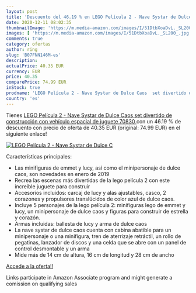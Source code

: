 ```yaml
---
layout: post
title: 'Descuento del 46.19 % en LEGO Película 2 - Nave Systar de Dulce C'
date: 2020-12-11 08:02:35
thumbnailImage: 'https://m.media-amazon.com/images/I/51DtbXoaDvL._SL200_.jpg'
images: [ 'https://m.media-amazon.com/images/I/51DtbXoaDvL._SL200_.jpg' ]
comments: true
category: ofertas
author: ring
slug: 'B07FNN146M-es'
description:
actualPrice: 40.35 EUR
currency: EUR
price: 40.35
comparePrice: 74.99 EUR
inStock: true
prodname: 'LEGO Película 2 - Nave Systar de Dulce Caos  set divertido de construcción con vehículo espacial de juguete  70830 '
country: 'es'
---
```


Tienes [LEGO Película 2 - Nave Systar de Dulce Caos  set divertido de construcción con vehículo espacial de juguete  70830 ](https://www.amazon.es/dp/B07FNN146M/?tag=tolees-21) con un 46.19 % de descuento con precio de oferta de 40.35 EUR (original: 74.99 EUR) en el siguiente enlace!

[![LEGO Película 2 - Nave Systar de Dulce C](https://m.media-amazon.com/images/I/51DtbXoaDvL._SL200_.jpg)](https://www.amazon.es/dp/B07FNN146M/?tag=tolees-21)

Características principales:

- Las minifiguras de emmet y lucy, así como el minipersonaje de dulce caos, son novedades en enero de 2019
- Recrea las escenas más divertidas de la lego película 2 con este increíble juguete para construir
- Accesorios incluidos: carcaj de lucy y alas ajustables, casco, 2 corazones y propulsores translúcidos de color azul de dulce caos.
- Incluye 5 personajes de la lego película 2: minifiguras lego de emmet y lucy, un minipersonaje de dulce caos y figuras para construir de estrella y corazón.
- Armas incluidas: ballesta de lucy y arma de dulce caos
- La nave systar de dulce caos cuenta con cabina abatible para un minipersonaje o una minifigura, tren de aterrizaje retráctil, un rollo de pegatinas, lanzador de discos y una celda que se abre con un panel de control desmontable y un arma
- Mide más de 14 cm de altura, 16 cm de longitud y 28 cm de ancho

[Accede a la oferta!!](https://www.amazon.es/dp/B07FNN146M/?tag=tolees-21)

Links participate in Amazon Associate program and might generate a comission on qualifying sales


